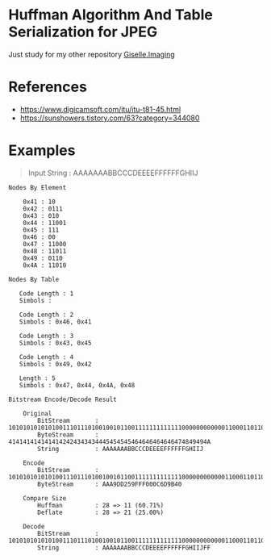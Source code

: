 # Huffman Algorithm And Table Serialization for JPEG

Just study for my other repository [Giselle.Imaging](https://github.com/gisellevonbingen/Giselle.Imaging)

# References
- https://www.digicamsoft.com/itu/itu-t81-45.html
- https://sunshowers.tistory.com/63?category=344080

# Examples

> Input String : AAAAAAABBCCCDEEEEFFFFFFGHIIJ

```
Nodes By Element

    0x41 : 10
    0x42 : 0111
    0x43 : 010
    0x44 : 11001
    0x45 : 111
    0x46 : 00
    0x47 : 11000
    0x48 : 11011
    0x49 : 0110
    0x4A : 11010

Nodes By Table

   Code Length : 1
   Simbols :

   Code Length : 2
   Simbols : 0x46, 0x41

   Code Length : 3
   Simbols : 0x43, 0x45

   Code Length : 4
   Simbols : 0x49, 0x42

   Length : 5
   Simbols : 0x47, 0x44, 0x4A, 0x48

Bitstream Encode/Decode Result

    Original
        BitStream       : 10101010101010011101110100100101100111111111111100000000000011000110110110011011010
        ByteStream      : 4141414141414142424343434445454545464646464646474849494A
        String          : AAAAAAABBCCCDEEEEFFFFFFGHIIJ

    Encode
        BitStream       : 1010101010101001110111010010010110011111111111110000000000001100011011011001101101000000
        ByteStream      : AAA9DD259FFF000C6D9B40

    Compare Size
        Huffman         : 28 => 11 (60.71%)
        Deflate         : 28 => 21 (25.00%)

    Decode
        BitStream       : 101010101010100111011101001001011001111111111111000000000000110001101101100110110100000
        String          : AAAAAAABBCCCDEEEEFFFFFFGHIIJFF    
```
